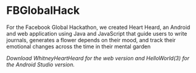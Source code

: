 # FBGlobalHack

For the Facebook Global Hackathon, we created Heart Heard, an Android and web application using Java and JavaScript that guide users to write journals, generates a flower depends on their mood, and track their emotional changes across the time in their mental garden

*Download WhitneyHeartHeard for the web version and HelloWorld(3) for the Android Studio version.* 
